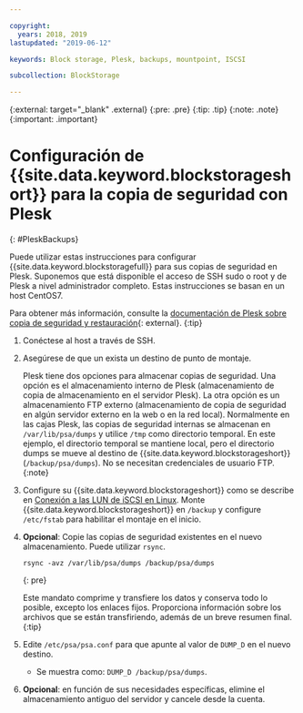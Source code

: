 ```yaml
---

copyright:
  years: 2018, 2019
lastupdated: "2019-06-12"

keywords: Block storage, Plesk, backups, mountpoint, ISCSI

subcollection: BlockStorage

---
```

{:external: target="_blank" .external}
{:pre: .pre}
{:tip: .tip}
{:note: .note}
{:important: .important}

# Configuración de {{site.data.keyword.blockstorageshort}} para la copia de seguridad con Plesk
{: #PleskBackups}

Puede utilizar estas instrucciones para configurar {{site.data.keyword.blockstoragefull}} para sus copias de seguridad en Plesk. Suponemos que está disponible el acceso de SSH sudo o root y de Plesk a nivel administrador completo. Estas instrucciones se basan en un host CentOS7.

Para obtener más información, consulte la [documentación de Plesk sobre copia de seguridad y restauración](https://docs.plesk.com/en-US/12.5/administrator-guide/backing-up-and-restoration.59256/){: external}.
{:tip}

1. Conéctese al host a través de SSH.
2. Asegúrese de que un exista un destino de punto de montaje.

   Plesk tiene dos opciones para almacenar copias de seguridad. Una opción es el almacenamiento interno de Plesk (almacenamiento de copia de almacenamiento en el servidor Plesk). La otra opción es un almacenamiento FTP externo (almacenamiento de copia de seguridad en algún servidor externo en la web o en la red local). Normalmente en las cajas Plesk, las copias de seguridad internas se almacenan en `/var/lib/psa/dumps` y utilice `/tmp` como directorio temporal. En este ejemplo, el directorio temporal se mantiene local, pero el directorio dumps se mueve al destino de {{site.data.keyword.blockstorageshort}} (`/backup/psa/dumps`). No se necesitan credenciales de usuario FTP.
   {:note}   
3. Configure su {{site.data.keyword.blockstorageshort}} como se describe en [Conexión a las LUN de iSCSI en Linux](/docs/infrastructure/BlockStorage?topic=BlockStorage-mountingLinux#mountingLinux). Monte {{site.data.keyword.blockstorageshort}} en `/backup` y configure `/etc/fstab` para habilitar el montaje en el inicio.
4. **Opcional**: Copie las copias de seguridad existentes en el nuevo almacenamiento. Puede utilizar `rsync`.
   ```
   rsync -avz /var/lib/psa/dumps /backup/psa/dumps
   ```
   {: pre}

    Este mandato comprime y transfiere los datos y conserva todo lo posible, excepto los enlaces fijos. Proporciona información sobre los archivos que se están transfiriendo, además de un breve resumen final.
    {:tip}    
5. Edite `/etc/psa/psa.conf` para que apunte al valor de `DUMP_D` en el nuevo destino.
    - Se muestra como: `DUMP_D /backup/psa/dumps`.
6. **Opcional**: en función de sus necesidades específicas, elimine el almacenamiento antiguo del servidor y cancele desde la cuenta.
